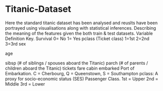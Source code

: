 # Titanic-Dataset
Here the standard titanic dataset has been analysed and reuslts have been portrayed using visualisations along with statistical inferences.
Describing the meaning of the features given the both train & test datasets.
Variable Definition Key.
Survival
0= No
1= Yes
pclass (Ticket class)
1=1st
2=2nd
3=3rd
sex


age

sibsp (# of siblings / spouses aboard the Titanic) 
parch (# of parents / children aboard the Titanic) 
tickets 
fare 
cabin
embarked Port of Embarkation.
C = Cherbourg,
Q = Queenstown,
S = Southampton
pclass: A proxy for socio-economic status (SES)
Passenger Class.
1st = Upper
2nd = Middle
3rd = Lower

